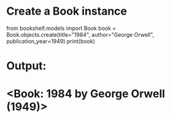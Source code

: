 # Create a Book instance
from bookshelf.models import Book
book = Book.objects.create(title="1984", author="George Orwell", publication_year=1949)
print(book)

# Output:
# <Book: 1984 by George Orwell (1949)>
